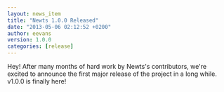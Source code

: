```yaml
---
layout: news_item
title: "Newts 1.0.0 Released"
date: "2013-05-06 02:12:52 +0200"
author: eevans
version: 1.0.0
categories: [release]
---
```


Hey! After many months of hard work by Newts's contributors, we're excited
to announce the first major release of the project in a long while. v1.0.0 is
finally here!
